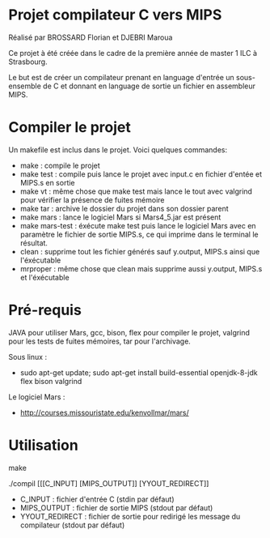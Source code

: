 # Projet compilateur C vers MIPS

Réalisé par BROSSARD Florian et DJEBRI Maroua

Ce projet à été créée dans le cadre de la première année de
master 1 ILC à Strasbourg.

Le but est de créer un compilateur prenant en language d'entrée
un sous-ensemble de C et donnant en language de sortie un fichier en assembleur MIPS.

# Compiler le projet

Un makefile est inclus dans le projet. Voici quelques commandes: 

* make : compile le projet
* make test : compile puis lance le projet avec input.c en fichier d'entée et MIPS.s en sortie
* make vt : même chose que make test mais lance le tout avec valgrind pour vérifier la présence de fuites mémoire
* make tar : archive le dossier du projet dans son dossier parent
* make mars : lance le logiciel Mars si Mars4_5.jar est présent
* make mars-test : éxécute make test puis lance le logiciel Mars avec en paramètre le fichier de sortie MIPS.s, ce qui imprime dans le terminal le résultat.
* clean : supprime tout les fichier générés sauf y.output, MIPS.s ainsi que l'éxécutable
* mrproper : même chose que clean mais supprime aussi y.output, MIPS.s et l'éxécutable

# Pré-requis

JAVA pour utiliser Mars, gcc, bison, flex pour compiler le projet, valgrind pour les tests de fuites mémoires, tar pour l'archivage.

Sous linux :

* sudo apt-get update; sudo apt-get install build-essential openjdk-8-jdk flex bison valgrind

Le logiciel Mars :
* http://courses.missouristate.edu/kenvollmar/mars/

# Utilisation

make

./compil [[[C_INPUT] [MIPS_OUTPUT]] [YYOUT_REDIRECT]]

* C_INPUT : fichier d'entrée C (stdin par défaut)
* MIPS_OUTPUT : fichier de sortie MIPS (stdout par défaut)
* YYOUT_REDIRECT : fichier de sortie pour redirigé les message du compilateur (stdout par défaut)